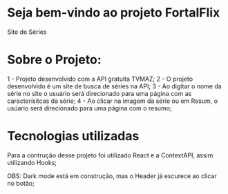 # Seja bem-vindo ao projeto FortalFlix
Site de Séries

# Sobre o Projeto:

1 - Projeto desenvolvido com a API gratuita TVMAZ;
2 - O projeto desenvolvido é um site de busca de séries na API;
3 - Ao digitar o nome da série no site o usuário será direcionado para uma página com as caracterísitcas da série;
4 - Ao clicar na imagem da série ou em Resum, o usúario será direcionado para uma página com o resumo;

# Tecnologias utilizadas
Para a contrução desse projeto foi utilizado React e a ContextAPI, assim utilizando Hooks;

OBS: Dark mode está em construção, mas o Header já escurece ao clicar no botão;

